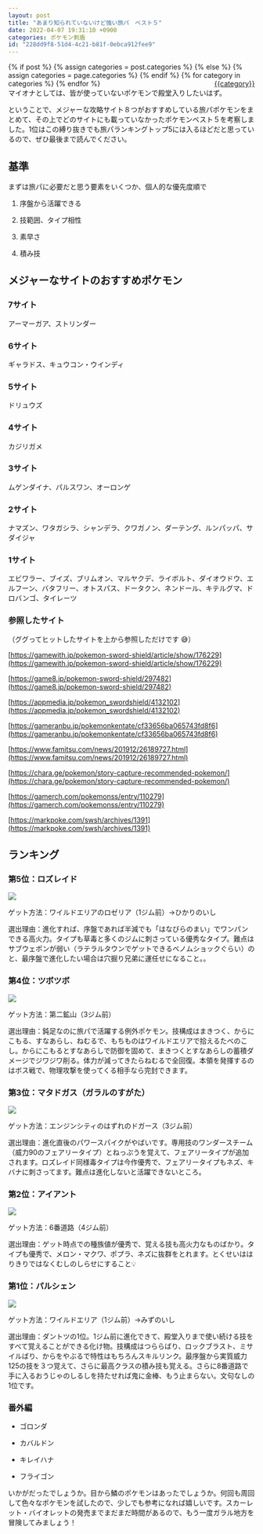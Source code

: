 ```yaml
---
layout: post
title: "あまり知られていないけど強い旅パ　ベスト５"
date: 2022-04-07 19:31:10 +0900
categories: ポケモン剣盾
id: "228dd9f8-51d4-4c21-b81f-0ebca912fee9"
---
```

{% if post %}
{% assign categories = post.categories %}
{% else %}
{% assign categories = page.categories %}
{% endif %}
{% for category in categories %}
<a href="{{site.baseurl}}/categories/#{{category|slugize}}" style="float: right; margin-left: 4px;">{{category}}</a>
{% endfor %}
<br>
マイオナとしては、皆が使っていないポケモンで殿堂入りしたいはず。

ということで、メジャーな攻略サイト８つがおすすめしている旅パポケモンをまとめて、その上でどのサイトにも載っていなかったポケモンベスト５を考察しました。1位はこの縛り抜きでも旅パランキングトップ5には入るほどだと思っているので、ぜひ最後まで読んでください。

## 基準

まずは旅パに必要だと思う要素をいくつか、個人的な優先度順で

1. 序盤から活躍できる

1. 技範囲、タイプ相性

1. 素早さ

1. 積み技

## メジャーなサイトのおすすめポケモン

### 7サイト

アーマーガア、ストリンダー

### 6サイト

ギャラドス、キュウコン・ウインディ

### 5サイト

ドリュウズ

### 4サイト

カジリガメ

### 3サイト

ムゲンダイナ、パルスワン、オーロンゲ

### 2サイト

ナマズン、ワタガシラ、シャンデラ、クワガノン、ダーテング、ルンパッパ、サダイジャ

### 1サイト

エビワラー、ブイズ、ブリムオン、マルヤクデ、ライボルト、ダイオウドウ、エルフーン、バタフリー、オトスパス、ドータクン、ネンドール、キテルグマ、ドロバンゴ、タイレーツ

### 参照したサイト

（ググってヒットしたサイトを上から参照しただけです 😅）

[https://gamewith.jp/pokemon-sword-shield/article/show/176229](https://gamewith.jp/pokemon-sword-shield/article/show/176229)

[https://game8.jp/pokemon-sword-shield/297482](https://game8.jp/pokemon-sword-shield/297482)

[https://appmedia.jp/pokemon_swordshield/4132102](https://appmedia.jp/pokemon_swordshield/4132102)

[https://gameranbu.jp/pokemonkentate/cf33656ba065743fd8f6](https://gameranbu.jp/pokemonkentate/cf33656ba065743fd8f6)

[https://www.famitsu.com/news/201912/26189727.html](https://www.famitsu.com/news/201912/26189727.html)

[https://chara.ge/pokemon/story-capture-recommended-pokemon/](https://chara.ge/pokemon/story-capture-recommended-pokemon/)

[https://gamerch.com/pokemonss/entry/110279](https://gamerch.com/pokemonss/entry/110279)

[https://markpoke.com/swsh/archives/1391](https://markpoke.com/swsh/archives/1391)



## ランキング

### 第5位：ロズレイド

![]({{site.baseurl}}\assets/228dd9f8-51d4-4c21-b81f-0ebca912fee9/%E3%83%AD%E3%82%BA%E3%83%AC%E3%82%A4%E3%83%89.jpg)

ゲット方法：ワイルドエリアのロゼリア（1ジム前）→ひかりのいし

選出理由：進化すれば、序盤であれば半減でも「はなびらのまい」でワンパンできる高火力。タイプも草毒と多くのジムに刺さっている優秀なタイプ。難点はサブウェポンが弱い（ラテラルタウンでゲットできるベノムショックぐらい）のと、最序盤で進化したい場合は穴掘り兄弟に運任せになること。。

### 第4位：ツボツボ

![]({{site.baseurl}}\assets/228dd9f8-51d4-4c21-b81f-0ebca912fee9/%E3%83%84%E3%83%9C%E3%83%84%E3%83%9C.jpg)

ゲット方法：第二鉱山（3ジム前）

選出理由：鈍足なのに旅パで活躍する例外ポケモン。技構成はまきつく、からにこもる、すなあらし、ねむるで、もちものはワイルドエリアで拾えるたべのこし。からにこもるとすなあらしで防御を固めて、まきつくとすなあらしの蓄積ダメージでジワジワ削る。体力が減ってきたらねむるで全回復。本領を発揮するのはボス戦で、物理攻撃を使ってくる相手なら完封できます。

### 第3位：マタドガス（ガラルのすがた）

![]({{site.baseurl}}\assets/228dd9f8-51d4-4c21-b81f-0ebca912fee9/%E3%83%9E%E3%82%BF%E3%83%89%E3%82%AC%E3%82%B9.jpg)

ゲット方法：エンジンシティのはずれのドガース（3ジム前）

選出理由：進化直後のパワースパイクがやばいです。専用技のワンダースチーム（威力90のフェアリータイプ）とねっぷうを覚えて、フェアリータイプが追加されます。ロズレイド同様毒タイプは今作優秀で、フェアリータイプもネズ、キバナに刺さってます。難点は進化しないと活躍できないところ。

### 第2位：アイアント

![]({{site.baseurl}}\assets/228dd9f8-51d4-4c21-b81f-0ebca912fee9/%E3%82%A2%E3%82%A4%E3%82%A2%E3%83%B3%E3%83%88.jpg)

ゲット方法：6番道路（4ジム前）

選出理由：ゲット時点での種族値が優秀で、覚える技も高火力なものばかり。タイプも優秀で、メロン・マクワ、ポプラ、ネズに抜群をとれます。とくせいははりきりではなくむしのしらせにすること💡

### 第1位：パルシェン

![]({{site.baseurl}}\assets/228dd9f8-51d4-4c21-b81f-0ebca912fee9/%E3%83%91%E3%83%AB%E3%82%B7%E3%82%A7%E3%83%B3.jpg)

ゲット方法：ワイルドエリア（1ジム前）→みずのいし

選出理由：ダントツの1位。1ジム前に進化できて、殿堂入りまで使い続ける技をすべて覚えることができる化け物。技構成はつららばり、ロックブラスト、ミサイルばり、からをやぶるで特性はもちろんスキルリンク。最序盤から実質威力125の技を３つ覚えて、さらに最高クラスの積み技も覚える。さらに8番道路で手に入るおうじゃのしるしを持たせれば鬼に金棒、もう止まらない。文句なしの1位です。



### 番外編

- ゴロンダ

- カバルドン

- キレイハナ

- フライゴン



いかがだったでしょうか。目から鱗のポケモンはあったでしょうか。何回も周回して色々なポケモンを試したので、少しでも参考になれば嬉しいです。スカーレット・バイオレットの発売までまだまだ時間があるので、もう一度ガラル地方を冒険してみましょう！

